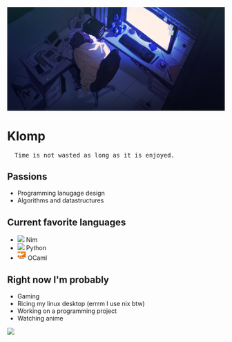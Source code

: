 <img src = "https://github.com/Klattet/Klattet/blob/main/banner.png">

# Klomp
<pre>
  Time is not wasted as long as it is enjoyed.
</pre>
## Passions
- Programming lanugage design
- Algorithms and datastructures

## Current favorite languages
- <img src = "https://github.com/nim-lang/assets/blob/master/Art/logo-crown.svg" height = 20> Nim
- <img src = "https://s3.dualstack.us-east-2.amazonaws.com/pythondotorg-assets/media/files/python-logo-only.svg" height = 20> Python
- <img src = "https://github.com/ocaml/ocaml.org/blob/main/asset/policies/logos/OCaml_Sticker.svg" height = 20> OCaml

## Right now I'm probably
- Gaming
- Ricing my linux desktop (errrm I use nix btw)
- Working on a programming project
- Watching anime

<img src = "https://github.com/Klattet/Klattet/blob/main/piplup.gif">